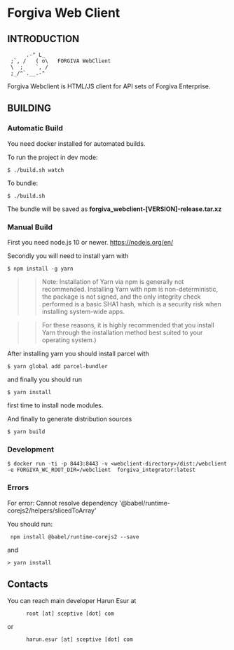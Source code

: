 # Forgiva Web Client  

## INTRODUCTION

```
      .-" L_    
 ;`, /   ( o\   FORGIVA WebClient
 \  ;    `, /
 ;_/"`.__.-"
```


Forgiva Webclient is HTML/JS client for API sets of Forgiva Enterprise.

  
## BUILDING

### Automatic Build

You need docker installed for automated builds.

To run the project in dev mode:  
 ```
$ ./build.sh watch 
```  

To bundle:  
 ```
$ ./build.sh 
 ```  

The bundle will be saved as **forgiva_webclient-[VERSION]-release.tar.xz** 

### Manual Build

First you need node.js 10 or newer. https://nodejs.org/en/  

Secondly you will need to install yarn with

```
$ npm install -g yarn
```  

>> Note: Installation of Yarn via npm is generally not recommended. Installing Yarn with npm is non-deterministic, the package is not signed, and the only integrity check performed is a basic SHA1 hash, which is a security risk when installing system-wide apps.

>> For these reasons, it is highly recommended that you install Yarn through the installation method best suited to your operating system.)

After installing yarn you should install parcel with

```
$ yarn global add parcel-bundler
```

and finally you should run 

```
$ yarn install
```  

first time to install node modules.

And finally to generate distribution sources 

```
$ yarn build
```


### Development

```
$ docker run -ti -p 8443:8443 -v <webclient-directory>/dist:/webclient -e FORGIVA_WC_ROOT_DIR=/webclient  forgiva_integrator:latest
```

### Errors

For error: Cannot resolve dependency '@babel/runtime-corejs2/helpers/slicedToArray'

You should run:
```
 npm install @babel/runtime-corejs2 --save
```

and 

```> yarn install```  


## Contacts

You can reach main developer Harun Esur at

```
      root [at] sceptive [dot] com
```

or

```
      harun.esur [at] sceptive [dot] com
```